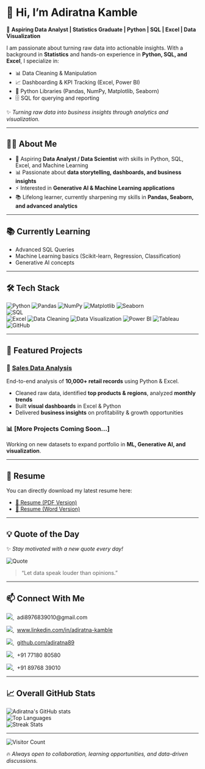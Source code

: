 # 👋 Hi, I’m Adiratna Kamble  

🎯 **Aspiring Data Analyst | Statistics Graduate | Python | SQL | Excel | Data Visualization**  

I am passionate about turning raw data into actionable insights. With a background in **Statistics** and hands-on experience in **Python, SQL, and Excel**, I specialize in:  

- 📊 Data Cleaning & Manipulation  
- 📈 Dashboarding & KPI Tracking (Excel, Power BI)  
- 🐍 Python Libraries (Pandas, NumPy, Matplotlib, Seaborn)  
- 🗄️ SQL for querying and reporting  

✨ *Turning raw data into business insights through analytics and visualization.*  

---

## 🧑‍💻 About Me  

- 🎯 Aspiring **Data Analyst / Data Scientist** with skills in Python, SQL, Excel, and Machine Learning  
- 📊 Passionate about **data storytelling, dashboards, and business insights**  
- ⚡ Interested in **Generative AI & Machine Learning applications**
- 📚 Lifelong learner, currently sharpening my skills in **Pandas, Seaborn, and advanced analytics**  

---

## 📚 Currently Learning  

- Advanced SQL Queries  
- Machine Learning basics (Scikit-learn, Regression, Classification)  
- Generative AI concepts  

---

## 🛠️ Tech Stack  

![Python](https://img.shields.io/badge/Python-3776AB?style=flat-square&logo=python&logoColor=white)  ![Pandas](https://img.shields.io/badge/Pandas-150458?style=flat-square&logo=pandas&logoColor=white)  ![NumPy](https://img.shields.io/badge/NumPy-013243?style=flat-square&logo=numpy&logoColor=white)  ![Matplotlib](https://img.shields.io/badge/Matplotlib-003B57?style=flat-square&logo=plotly&logoColor=white)  ![Seaborn](https://img.shields.io/badge/Seaborn-4E9BCD?style=flat-square&logo=databricks&logoColor=white)  
![SQL](https://img.shields.io/badge/SQL-CC2927?style=flat-square&logo=databricks&logoColor=white)  
![Excel](https://img.shields.io/badge/MS_Excel-217346?style=flat-square&logo=microsoft-excel&logoColor=white)  ![Data Cleaning](https://img.shields.io/badge/Data%20Cleaning-8E44AD?style=flat-square&logo=databricks&logoColor=white)   ![Data Visualization](https://img.shields.io/badge/Data%20Visualization-FF5733?style=flat-square&logo=chartdotjs&logoColor=white) 
![Power BI](https://img.shields.io/badge/Power_BI-F2C811?style=flat-square&logo=powerbi&logoColor=black)  ![Tableau](https://img.shields.io/badge/Tableau-E97627?style=flat-square&logo=tableau&logoColor=white) 
![GitHub](https://img.shields.io/badge/GitHub-000000?style=flat-square&logo=github&logoColor=white) 

---

## 📂 Featured Projects  

### 🛒 [Sales Data Analysis](https://github.com/adiratna89/sales-data-analysis)  

End-to-end analysis of **10,000+ retail records** using Python & Excel.  

- Cleaned raw data, identified **top products & regions**, analyzed **monthly trends**  
- Built **visual dashboards** in Excel & Python  
- Delivered **business insights** on profitability & growth opportunities  

### 📊 [More Projects Coming Soon…]  

Working on new datasets to expand portfolio in **ML, Generative AI, and visualization**.  

---

## 📄 Resume  

You can directly download my latest resume here:  

- [📑 Resume (PDF Version)](https://github.com/adiratna89/sales-data-analysis/blob/main/Extra%20resources%20-%20Resume%20and%20Screenshots/Adiratna_Kamble_Data_Analyst_Resume.pdf)  
- [📑 Resume (Word Version)](https://github.com/adiratna89/sales-data-analysis/blob/main/Extra%20resources%20-%20Resume%20and%20Screenshots/Adiratna_Kamble_Data_Analyst_Resume.docx)  

---

## 💡 Quote of the Day  

✨ *Stay motivated with a new quote every day!*  

![Quote](https://quotes-github-readme.vercel.app/api?type=horizontal&theme=radical)  

> “Let data speak louder than opinions.”  

---

## 📫 Connect With Me  

<p align="left">
  <a href="mailto:adi8976839010@gmail.com">
    <img src="https://img.shields.io/badge/Gmail-D14836?style=for-the-badge&logo=gmail&logoColor=white"/>
  </a>
  &nbsp; adi8976839010@gmail.com
</p>


<p align="left">
  <a href="https://www.linkedin.com/in/adiratna-kamble">
    <img src="https://img.shields.io/badge/LinkedIn-0077B5?style=for-the-badge&logo=linkedin&logoColor=white"/>
  </a>
  &nbsp; <a href="https://www.linkedin.com/in/adiratna-kamble">www.linkedin.com/in/adiratna-kamble</a>
</p>


<p align="left">
  <a href="https://github.com/adiratna89">
    <img src="https://img.shields.io/badge/GitHub-000000?style=for-the-badge&logo=github&logoColor=white"/>
  </a>
  &nbsp; <a href="https://github.com/adiratna89">github.com/adiratna89</a>
</p>


<p align="left">
  <a href="tel:+917718080580">
    <img src="https://img.shields.io/badge/Phone-25D366?style=for-the-badge&logo=whatsapp&logoColor=white"/>
  </a>
  &nbsp; +91 77180 80580
</p>


<p align="left">
  <a href="tel:+918976839010">
    <img src="https://img.shields.io/badge/Phone-25D366?style=for-the-badge&logo=whatsapp&logoColor=white"/>
  </a>
  &nbsp; +91 89768 39010
</p>


---

## 📈 Overall GitHub Stats  

![Adiratna's GitHub stats](https://github-readme-stats.vercel.app/api?username=adiratna89&show_icons=true&theme=radical)  
![Top Languages](https://github-readme-stats.vercel.app/api/top-langs/?username=adiratna89&layout=compact&theme=radical)  
![Streak Stats](https://github-readme-streak-stats.herokuapp.com/?user=adiratna89&theme=radical)  

---

![Visitor Count](https://komarev.com/ghpvc/?username=adiratna89&style=flat-square&color=blue)  

🔥 *Always open to collaboration, learning opportunities, and data-driven discussions.*  
